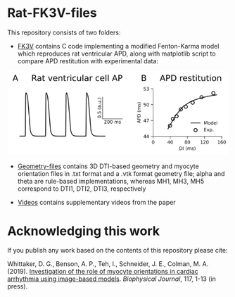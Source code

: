 # Rat-FK3V-files
This repository consists of two folders:
* [FK3V](https://github.com/DGWhittaker/Rat-FK3V-files/tree/master/FK3V) contains C code implementing a modified Fenton-Karma model which reproduces rat ventricular APD, along with matplotlib script to compare APD restitution with experimental data:
<img src="https://github.com/DGWhittaker/Rat-FK3V-files/blob/master/FK3V/FK3V-fig.png">

* [Geometry-files](https://github.com/DGWhittaker/Rat-FK3V-files/tree/master/Geometry-files) contains 3D DTI-based geometry and myocyte orientation files in .txt format and a .vtk format geometry file; alpha and theta are rule-based implementations, whereas MH1, MH3, MH5 correspond to DTI1, DTI2, DTI3, respectively

* [Videos](https://github.com/DGWhittaker/Rat-FK3V-files/tree/master/Videos) contains supplementary videos from the paper

# Acknowledging this work

If you publish any work based on the contents of this repository please cite:

Whittaker, D. G., Benson, A. P., Teh, I., Schneider, J. E., Colman, M. A.
(2019).
[Investigation of the role of myocyte orientations in cardiac arrhythmia using image-based models](https://doi.org/10.1016/j.bpj.2019.09.041).
_Biophysical Journal_, 117, 1-13 (in press).